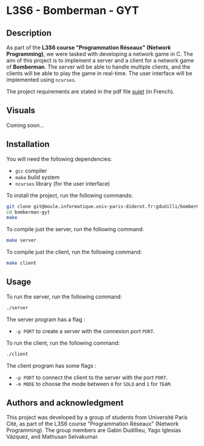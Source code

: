 # L3S6 - Bomberman - GYT

## Description

As part of the **L3S6 course "Programmation Réseaux" (Network Programming)**, we were tasked with developing a network game in C. The aim of this project is to implement a server and a client for a network game of **Bomberman**. The server will be able to handle multiple clients, and the clients will be able to play the game in real-time. The user interface will be implemented using `ncurses`.

The project requirements are stated in the pdf file [sujet](sujet.pdf) (in French).

## Visuals

Coming soon...

## Installation

You will need the following dependencies:

- `gcc` compiler
- `make` build system
- `ncurses` library (for the user interface)

To install the project, run the following commands:

```bash
git clone git@moule.informatique.univ-paris-diderot.fr:gdudilli/bomberman-gyt.git
cd bomberman-gyt
make
```

To compile just the server, run the following command:
```bash
make server
```

To compile just the client, run the following command:
```bash
make client
```

## Usage

To run the server, run the following command:
```bash
./server
```

The server program has a flag :
- `-p PORT` to create a server with the connexion port `PORT`.

To run the client, run the following command:
```bash
./client
```

The client program has some flags :
- `-p PORT` to connect the client to the server with the port `PORT`.
- `-m MODE` to choose the mode between `0` for `SOLO` and `1` for `TEAM`.

## Authors and acknowledgment

This project was developed by a group of students from Université Paris Cité, as part of the L3S6 course "Programmation Réseaux" (Network Programming). The group members are Gabin Dudillieu, Yago Iglesias Vázquez, and Mathusan Selvakumar.
